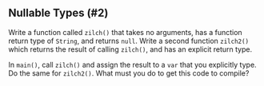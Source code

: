 ## Nullable Types (#2)

Write a function called `zilch()` that takes no arguments, has a function return
type of `String`, and returns `null`. Write a second function `zilch2()` which
returns the result of calling `zilch()`, and has an explicit return type.

In `main()`, call `zilch()` and assign the result to a `var` that you explicitly
type. Do the same for `zilch2()`. What must you do to get this code to compile?
